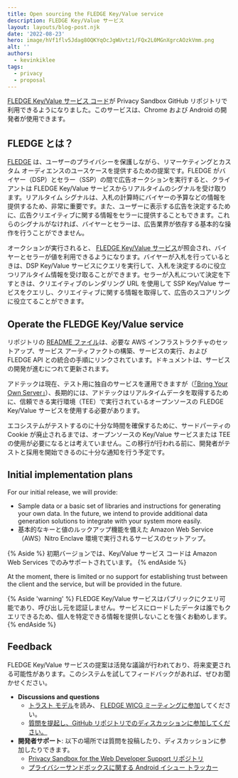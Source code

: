 ```yaml
---
title: Open sourcing the FLEDGE Key/Value service
description: FLEDGE Key/Value サービス
layout: layouts/blog-post.njk
date: '2022-08-23'
hero: image/hVf1flv5Jdag8OQKYqOcJgWUvtz1/FQx2L0MGnXgrcAOzkVmm.png
alt: ''
authors:
  - kevinkiklee
tags:
  - privacy
  - proposal
---
```


[FLEDGE Key/Value サービス コード](https://github.com/privacysandbox/fledge-key-value-service)が Privacy Sandbox GitHub リポジトリで利用できるようになりました。このサービスは、Chrome および Android の開発者が使用できます。

## FLEDGE とは？

[FLEDGE](/docs/privacy-sandbox/fledge/) は、ユーザーのプライバシーを保護しながら、リマーケティングとカスタム オーディエンスのユースケースを提供するための提案です。FLEDGE がバイヤー（DSP）とセラー（SSP）の間で広告オークションを実行すると、クライアントは FLEDGE Key/Value サービスからリアルタイムのシグナルを受け取ります。リアルタイム シグナルは、入札の計算時にバイヤーの予算などの情報を提供するため、非常に重要です。また、ユーザーに表示する広告を決定するために、広告クリエイティブに関する情報をセラーに提供することもできます。これらのシグナルがなければ、バイヤーとセラーは、広告業界が依存する基本的な操作を行うことができません。

オークションが実行されると、 [FLEDGE Key/Value サービス](https://github.com/WICG/turtledove/blob/main/FLEDGE_Key_Value_Server_API.md)が照会され、バイヤーとセラーが値を利用できるようになります。バイヤーが入札を行っているときは、DSP Key/Value サービスにクエリを実行して、入札を決定するのに役立つリアルタイム情報を受け取ることができます。セラーが入札について決定を下すときは、クリエイティブのレンダリング URL を使用して SSP Key/Value サービスをクエリし、クリエイティブに関する情報を取得して、広告のスコアリングに役立てることができます。

## Operate the FLEDGE Key/Value service

リポジトリの [README ファイル](https://github.com/privacysandbox/fledge-key-value-service/blob/main/README.md)は、必要な AWS インフラストラクチャのセットアップ、サービス アーティファクトの構築、サービスの実行、および FLEDGE API との統合の手順にリンクされています。ドキュメントは、サービスの開発が進むにつれて更新されます。

アドテックは現在、テスト用に独自のサービスを運用できますが（[「Bring Your Own Server」](https://github.com/WICG/turtledove/blob/main/FLEDGE.md#3-buyers-provide-ads-and-bidding-functions-byos-for-now)）、長期的には、アドテックはリアルタイムデータを取得するために、信頼できる実行環境（TEE）で実行されているオープンソースの FLEDGE Key/Value サービスを使用する必要があります。

エコシステムがテストするのに十分な時間を確保するために、サードパーティの Cookie が廃止されるまでは、オープンソースの Key/Value サービスまたは TEE の使用が必要になるとは考えていません。この移行が行われる前に、開発者がテストと採用を開始できるのに十分な通知を行う予定です。

## Initial implementation plans

For our initial release, we will provide:

- Sample data or a basic set of libraries and instructions for generating your own data. In the future, we intend to provide additional data generation solutions to integrate with your system more easily.
- 基本的なキーと値のルックアップ機能を備えた Amazon Web Service（AWS）Nitro Enclave 環境で実行されるサービスのセットアップ。

{% Aside %} 初期バージョンでは、Key/Value サービス コードは Amazon Web Services でのみサポートされています。 {% endAside %}

At the moment, there is limited or no support for establishing trust between the client and the service, but will be provided in the future.

{% Aside 'warning' %} FLEDGE Key/Value サービスはパブリックにクエリ可能であり、呼び出し元を認証しません。サービスにロードしたデータは誰でもクエリできるため、個人を特定できる情報を提供しないことを強くお勧めします。 {% endAside %}

## Feedback

FLEDGE Key/Value サービスの提案は活発な議論が行われており、将来変更される可能性があります。このシステムを試してフィードバックがあれば、ぜひお聞かせください。

- **Discussions and questions**
    - [トラスト モデル](https://github.com/privacysandbox/fledge-docs/blob/main/key_value_service_trust_model.md)を読み、 [FLEDGE WICG ミーティングに参加](https://github.com/WICG/turtledove/issues/88)してください。
    - [質問を提起し、GitHub リポジトリでのディスカッションに参加してください。](https://github.com/WICG/turtledove/issues)
- **開発者サポート**: 以下の場所では質問を投稿したり、ディスカッションに参加したりできます。
    - [Privacy Sandbox for the Web Developer Support リポジトリ](https://github.com/GoogleChromeLabs/privacy-sandbox-dev-support)
    - [プライバシーサンドボックスに関する Android イシュー トラッカー](https://issuetracker.google.com/issues/new?component=1116743&template=1642575)
